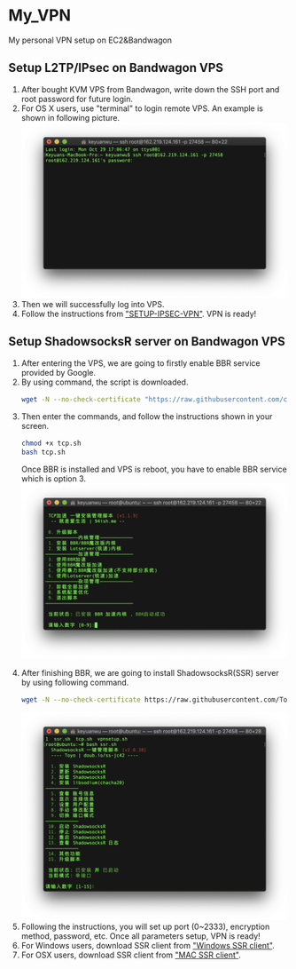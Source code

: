 # My_VPN
My personal VPN setup on EC2&amp;Bandwagon

## Setup L2TP/IPsec on Bandwagon VPS
<ol>
<li>After bought KVM VPS from Bandwagon, write down the SSH port and root password for future login.</li>
<li>For OS X users, use "terminal" to login remote VPS. An example is shown in following picture.
  <img src="https://github.com/CapSOSkw/My_VPN/blob/master/pic/Screen%20Shot%202018-10-29%20at%2017.15.21.png" alt="drawing" width="600"/></li>
<li>Then we will successfully log into VPS.</li>
<li>Follow the instructions from <a href="https://github.com/hwdsl2/setup-ipsec-vpn/blob/master/README-zh.md">"SETUP-IPSEC-VPN"</a>. VPN is ready!</li>
  </ol>
  
## Setup ShadowsocksR server on Bandwagon VPS
<ol>
  <li>After entering the VPS, we are going to firstly enable BBR service provided by Google.</li>
  <li>By using command, the script is downloaded.
    
```bash
wget -N --no-check-certificate "https://raw.githubusercontent.com/chiakge/Linux-NetSpeed/master/tcp.sh"
```
  </li>
  <li> Then enter the commands, and follow the instructions shown in your screen. 
  
  ```bash
  chmod +x tcp.sh
  bash tcp.sh
  ```
  Once BBR is installed and VPS is reboot, you have to enable BBR service which is option 3.
  <img src="https://github.com/CapSOSkw/My_VPN/blob/master/pic/Screen%20Shot%202018-10-29%20at%2017.51.56.png" alt="pic2" width="600" />
  </li>
<li> After finishing BBR, we are going to install ShadowsocksR(SSR) server by using following command.
  
  ```bash
  wget -N --no-check-certificate https://raw.githubusercontent.com/ToyoDAdoubi/doubi/master/ssr.sh && chmod +x ssr.sh && bash ssr.sh
  ```
  <img src="https://github.com/CapSOSkw/My_VPN/blob/master/pic/Screen%20Shot%202018-10-29%20at%2017.59.03.png" alt="pic2" width="600"/>
</li>  
<li>Following the instructions, you will set up port (0~2333), encryption method, password, etc. Once all parameters setup, VPN is ready!</li>
<li>For Windows users, download SSR client from <a href="https://github.com/shadowsocksrr/shadowsocksr-csharp/releases">"Windows SSR client"</a>.</li>
<li>For OSX users, download SSR client from <a href="https://github.com/shadowsocks/ShadowsocksX-NG/releases">"MAC SSR client"</a>.</li>
</ol>

